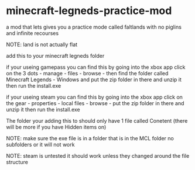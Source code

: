 # minecraft-legneds-practice-mod
a mod that lets gives you a practice mode called faltlands with no piglins and infinite recourses 

NOTE: land is not actually flat

add this to your minecraft legneds folder

if your useing gamepass you can find this by going into the xbox app click on the 3 dots - manage - files - browse - then find the folder called Minecraft Legends - Windows and put the zip folder in there and unzip it then run the install.exe


if your useing steam you can find this by going into the xbox app click on the gear - properties -  local files - browse - put the zip folder in there and unzip it then run the install.exe 

The folder your adding this to should only have 1 file called Conetent (there will be more if you have Hidden items on)

NOTE: make sure the exe file is in a folder that is in the MCL folder no subfolders or it will not work 


NOTE: steam is untested it should work unless they changed around the file structure
